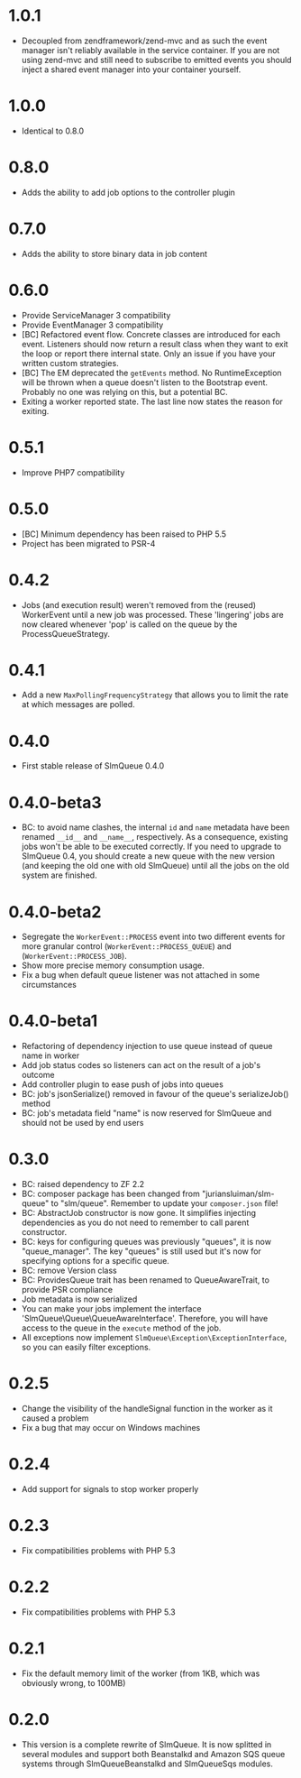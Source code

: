 # 1.0.1

- Decoupled from zendframework/zend-mvc and as such the event manager isn't reliably available in the service container. If you are not using zend-mvc and still need to subscribe to emitted events you should inject a shared event manager into your container yourself.

# 1.0.0

- Identical to 0.8.0 

# 0.8.0

- Adds the ability to add job options to the controller plugin

# 0.7.0

- Adds the ability to store binary data in job content

# 0.6.0

- Provide ServiceManager 3 compatibility
- Provide EventManager 3 compatibility
- [BC] Refactored event flow. Concrete classes are introduced for each event. Listeners should now return a result class when they want to exit the loop or report there internal state. Only an issue if you have your written custom strategies.
- [BC] The EM deprecated the `getEvents` method. No RuntimeException will be thrown when a queue doesn't listen to the Bootstrap event. Probably no one was relying on this, but a potential BC.
- Exiting a worker reported state. The last line now states the reason for exiting.

# 0.5.1

- Improve PHP7 compatibility

# 0.5.0

- [BC] Minimum dependency has been raised to PHP 5.5
- Project has been migrated to PSR-4

# 0.4.2

- Jobs (and execution result) weren't removed from the (reused) WorkerEvent until a new job was processed. These
 'lingering' jobs are now cleared whenever 'pop' is called on the queue by the ProcessQueueStrategy. 

# 0.4.1

- Add a new `MaxPollingFrequencyStrategy` that allows you to limit the rate at which messages are polled.

# 0.4.0

- First stable release of SlmQueue 0.4.0

# 0.4.0-beta3

- BC: to avoid name clashes, the internal `id` and `name` metadata have been renamed `__id__` and `__name__`,
respectively. As a consequence, existing jobs won't be able to be executed correctly. If you need to upgrade to SlmQueue 0.4,
you should create a new queue with the new version (and keeping the old one with old SlmQueue) until all the jobs on the
old system are finished.

# 0.4.0-beta2

- Segregate the `WorkerEvent::PROCESS` event into two different events for more granular control (`WorkerEvent::PROCESS_QUEUE`)
and (`WorkerEvent::PROCESS_JOB`).
- Show more precise memory consumption usage.
- Fix a bug when default queue listener was not attached in some circumstances

# 0.4.0-beta1

- Refactoring of dependency injection to use queue instead of queue name in worker
- Add job status codes so listeners can act on the result of a job's outcome
- Add controller plugin to ease push of jobs into queues
- BC: job's jsonSerialize() removed in favour of the queue's serializeJob() method
- BC: job's metadata field "name" is now reserved for SlmQueue and should not be used by end users

# 0.3.0

- BC: raised dependency to ZF 2.2
- BC: composer package has been changed from "juriansluiman/slm-queue" to "slm/queue". Remember to update
your `composer.json` file!
- BC: AbstractJob constructor is now gone. It simplifies injecting dependencies as you do not need to remember
to call parent constructor.
- BC: keys for configuring queues was previously "queues", it is now "queue_manager". The key "queues" is still used
but it's now for specifying options for a specific queue.
- BC: remove Version class
- BC: ProvidesQueue trait has been renamed to QueueAwareTrait, to provide PSR compliance
- Job metadata is now serialized
- You can make your jobs implement the interface 'SlmQueue\Queue\QueueAwareInterface'. Therefore, you will have
access to the queue in the `execute` method of the job.
- All exceptions now implement `SlmQueue\Exception\ExceptionInterface`, so you can easily filter exceptions.

# 0.2.5

- Change the visibility of the handleSignal function in the worker as it caused a problem
- Fix a bug that may occur on Windows machines

# 0.2.4

- Add support for signals to stop worker properly

# 0.2.3

- Fix compatibilities problems with PHP 5.3

# 0.2.2

- Fix compatibilities problems with PHP 5.3

# 0.2.1

- Fix the default memory limit of the worker (from 1KB, which was obviously wrong, to 100MB)

# 0.2.0

- This version is a complete rewrite of SlmQueue. It is now splitted in several modules and support both
Beanstalkd and Amazon SQS queue systems through SlmQueueBeanstalkd and SlmQueueSqs modules.
